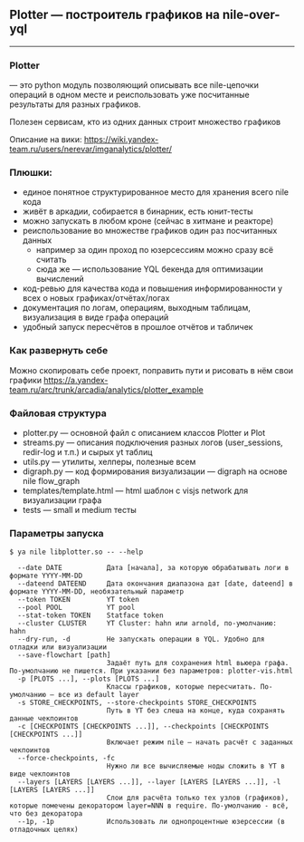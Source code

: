 ## Plotter — построитель графиков на nile-over-yql

---

### Plotter
— это python модуль позволяющий описывать все nile-цепочки операций в одном месте и реиспользовать уже посчитанные результаты для разных графиков. 

Полезен сервисам, кто из одних данных строит множество графиков

Описание на вики: https://wiki.yandex-team.ru/users/nerevar/imganalytics/plotter/

### Плюшки:
* единое понятное структурированное место для хранения всего nile кода
* живёт в аркадии, собирается в бинарник, есть юнит-тесты
* можно запускать в любом кроне (сейчас в хитмане и реакторе)
* реиспользование во множестве графиков один раз посчитанных данных
  * например за один проход по юзерсессиям можно сразу всё считать
  * сюда же — использование YQL бекенда для оптимизации вычислений
* код-ревью для качества кода и повышения информированности у всех о новых графиках/отчётах/логах
* документация по логам, операциям, выходным таблицам, визуализация в виде графа операций
* удобный запуск пересчётов в прошлое отчётов и табличек

### Как развернуть себе
Можно скопировать себе проект, поправить пути и рисовать в нём свои графики https://a.yandex-team.ru/arc/trunk/arcadia/analytics/plotter_example

### Файловая структура
* plotter.py — основной файл с описанием классов Plotter и Plot
* streams.py — описания подключения разных логов (user_sessions, redir-log и т.п.) и сырых yt таблиц
* utils.py — утилиты, хелперы, полезные всем
* digraph.py — код формирования визуализации — digraph на основе nile flow_graph
* templates/template.html — html шаблон с visjs network для визуализации графа
* tests — small и medium тесты

### Параметры запуска
```
$ ya nile libplotter.so -- --help

  --date DATE           Дата [начала], за которую обрабатывать логи в формате YYYY-MM-DD
  --dateend DATEEND     Дата окончания диапазона дат [date, dateend] в формате YYYY-MM-DD, необязательный параметр
  --token TOKEN         YT token
  --pool POOL           YT pool
  --stat-token TOKEN    Statface token
  --cluster CLUSTER     YT Cluster: hahn или arnold, по-умолчанию: hahn
  --dry-run, -d         Не запускать операции в YQL. Удобно для отладки или визуализации
  --save-flowchart [path]
                        Задаёт путь для сохранения html вьюера графа. По-умолчанию не пишется. При указании без параметров: plotter-vis.html
  -p [PLOTS ...], --plots [PLOTS ...]
                        Классы графиков, которые пересчитать. По-умолчанию — все из default layer
  -s STORE_CHECKPOINTS, --store-checkpoints STORE_CHECKPOINTS
                        Путь в YT без слеша на конце, куда сохранять данные чекпоинтов
  -c [CHECKPOINTS [CHECKPOINTS ...]], --checkpoints [CHECKPOINTS [CHECKPOINTS ...]]
                        Включает режим nile — начать расчёт с заданных чекпоинтов
  --force-checkpoints, -fc
                        Нужно ли все вычисляемые ноды сложить в YT в виде чекпоинтов
  --layers [LAYERS [LAYERS ...]], --layer [LAYERS [LAYERS ...]], -l [LAYERS [LAYERS ...]]
                        Слои для расчёта только тех узлов (графиков), которые помечены декоратором layer=NNN в require. По-умолчанию - всё, что без декоратора
  --1p, -1p             Использовать ли однопроцентные юзерсессии (в отладочных целях)

```
